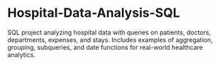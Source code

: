 # Hospital-Data-Analysis-SQL
SQL project analyzing hospital data with queries on patients, doctors, departments, expenses, and stays. Includes examples of aggregation, grouping, subqueries, and date functions for real-world healthcare analytics.
